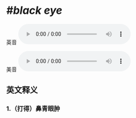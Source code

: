 # ***\#black eye*** 
英音
<audio src="./media/black eye1_AAC.aac" controls="controls"></audio>

美音
<audio src="./media/black eye2.aac" controls="controls"></audio>



  

英文释义
---
### 1.**（打得）鼻青眼肿**  


